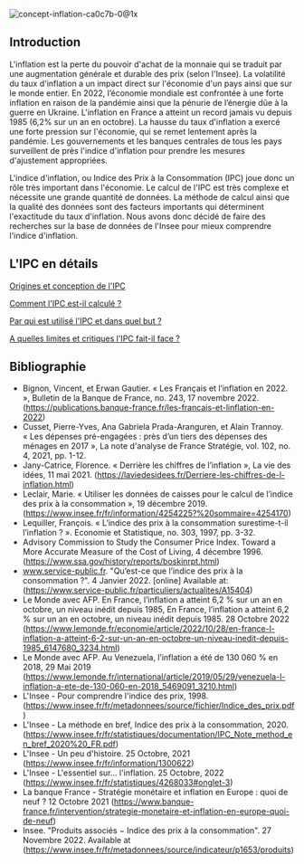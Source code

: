 
![concept-inflation-ca0c7b-0@1x](https://user-images.githubusercontent.com/118843717/204086325-4ae1ba6e-109c-4ee6-81e2-a31fb9232706.jpeg)


## Introduction

L'inflation est la perte du pouvoir d'achat de la monnaie qui se traduit par une augmentation générale et durable des prix (selon l'Insee). La volatilité du taux d'inflation a un impact direct sur l'économie d'un pays ainsi que sur le monde entier. En 2022, l’économie mondiale est confrontée à une forte inflation en raison de la pandémie ainsi que la pénurie de l’énergie dûe à la guerre en Ukraine. L'inflation en France a atteint un record jamais vu depuis 1985 (6,2% sur un an en octobre). La hausse du taux d'inflation a exercé une forte pression sur l'économie, qui se remet lentement après la pandémie. Les gouvernements et les banques centrales de tous les pays surveillent de près l'indice d'inflation pour prendre les mesures d'ajustement appropriées.

L'indice d'inflation, ou Indice des Prix à la Consommation (IPC) joue donc un rôle très important dans l'économie. Le calcul de l'IPC est très complexe et nécessite une grande quantité de données. La méthode de calcul ainsi que la qualité des données sont des facteurs importants qui déterminent l'exactitude du taux d'inflation. Nous avons donc décidé de faire des recherches sur la base de données de l'Insee pour mieux comprendre l'indice d'inflation.

## L'IPC en détails

[Origines et conception de l'IPC](https://alexisdelobbe.github.io/enquete_vie_sociale_donnees/parties/origines_et_conception.html)

[Comment l'IPC est-il calculé ?](https://alexisdelobbe.github.io/enquete_vie_sociale_donnees/parties/calcul_IPC.html)

[Par qui est utilisé l'IPC et dans quel but ?](https://alexisdelobbe.github.io/enquete_vie_sociale_donnees/parties/utilisation_IPC.html)

[A quelles limites et critiques l'IPC fait-il face ?](https://alexisdelobbe.github.io/enquete_vie_sociale_donnees/parties/limites_IPC.html)
 
## Bibliographie

- Bignon, Vincent, et Erwan Gautier. « Les Français et l’inflation en 2022. », Bulletin de la Banque de France, no. 243, 17 novembre 2022. (https://publications.banque-france.fr/les-francais-et-linflation-en-2022)
- Cusset, Pierre-Yves, Ana Gabriela Prada-Aranguren, et Alain Trannoy. « Les dépenses pré-engagées : près d’un tiers des dépenses des ménages en 2017 », La note d'analyse de France Stratégie, vol. 102, no. 4, 2021, pp. 1-12. 
- Jany-Catrice, Florence. « Derrière les chiffres de l’inflation », La vie des idées, 11 mai 2021. (https://laviedesidees.fr/Derriere-les-chiffres-de-l-inflation.html)
- Leclair, Marie. « Utiliser les données de caisses pour le calcul de l’indice des prix à la consommation », 19 décembre 2019. (https://www.insee.fr/fr/information/4254225?%20sommaire=4254170)
- Lequiller, François. « L’indice des prix à la consommation surestime-t-il l’inflation ? ». Economie et Statistique, no. 303, 1997, pp. 3-32.
- Advisory Commission to Study the Consumer Price Index. Toward a More Accurate Measure of the Cost of Living, 4 décembre 1996. (https://www.ssa.gov/history/reports/boskinrpt.html)
- www.service-public.fr. "Qu’est-ce que l’indice des prix à la consommation ?". 4 Janvier 2022. [online] Available at: (https://www.service-public.fr/particuliers/actualites/A15404)
- Le Monde avec AFP. En France, l’inflation a atteint 6,2 % sur un an en octobre, un niveau inédit depuis 1985, En France, l’inflation a atteint 6,2 % sur un an en octobre, un niveau inédit depuis 1985. 28 Octobre 2022 (https://www.lemonde.fr/economie/article/2022/10/28/en-france-l-inflation-a-atteint-6-2-sur-un-an-en-octobre-un-niveau-inedit-depuis-1985_6147680_3234.html)
- Le Monde avec AFP. Au Venezuela, l’inflation a été de 130 060 % en 2018, 29 Mai 2019 (https://www.lemonde.fr/international/article/2019/05/29/venezuela-l-inflation-a-ete-de-130-060-en-2018_5469091_3210.html)
- L'Insee - Pour comprendre l'indice des prix, 1998. (https://www.insee.fr/fr/metadonnees/source/fichier/Indice_des_prix.pdf)
- L'Insee - La méthode en bref, Indice des prix à la consommation, 2020. (https://www.insee.fr/fr/statistiques/documentation/IPC_Note_method_en_bref_2020%20_FR.pdf)
- L'Insee - Un peu d'histoire. 25 Octobre, 2021 (https://www.insee.fr/fr/information/1300622)
- L'Insee - L'essentiel sur... l'inflation. 25 Octobre, 2022 (https://www.insee.fr/fr/statistiques/4268033#onglet-3)
- La banque France - Stratégie monétaire et inflation en Europe : quoi de neuf ? 12 Octobre 2021 (https://www.banque-france.fr/intervention/strategie-monetaire-et-inflation-en-europe-quoi-de-neuf)
- Insee. "Produits associés − Indice des prix à la consommation". 27 Novembre 2022. Available at (https://www.insee.fr/fr/metadonnees/source/indicateur/p1653/produits)
 
